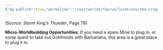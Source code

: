 ```yaml
---
{"dg-publish":true,"permalink":"/root/worlds/faerun/locations/the-crags/"}
---
```



(Source: *Storm King’s Thunder*, Page 79)

**Micro-Worldbuilding Opportunities**: If you need a spare Mine to plug in, or some quest to take out Goblinoids with Barbarians, this area is a great place to plug it in.

